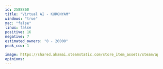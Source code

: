 ```yaml
---
id: 2588860
title: "Virtual AI - KURONYAM"
windows: "true"
mac: "false"
linux: false
positive: 16
negative: 7
estimated_owners: "0 - 20000"
peak_ccu: 1

image: https://shared.akamai.steamstatic.com/store_item_assets/steam/apps/2588860/header.jpg?t=1732443785
opinions:
---
```

